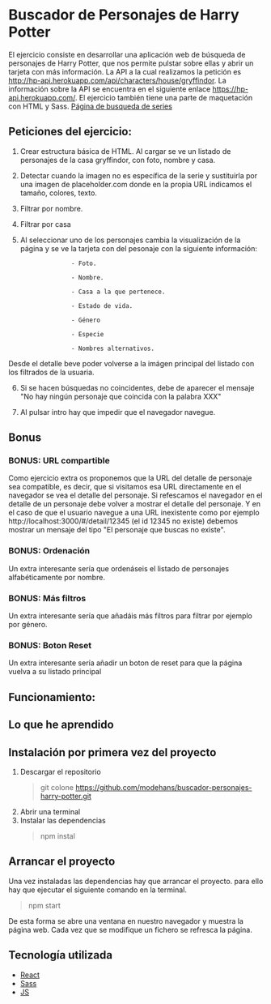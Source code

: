 # **Buscador de Personajes de Harry Potter**

El ejercicio consiste en desarrollar una aplicación web de búsqueda de personajes de Harry Potter, que nos permite pulstar sobre ellas y abrir un tarjeta con más información.
La API a la cual realizamos la petición es http://hp-api.herokuapp.com/api/characters/house/gryffindor.
La información sobre la API se encuentra en el siguiente enlace https://hp-api.herokuapp.com/.
El ejercicio también tiene una parte de maquetación con HTML y Sass.
[Página de busqueda de series]()

## Peticiones del ejercicio:

1.  Crear estructura básica de HTML. Al cargar se ve un listado de personajes de la casa gryffindor, con foto, nombre y casa.

2.  Detectar cuando la imagen no es específica de la serie y sustituirla por una imagen de placeholder.com donde en la propia URL indicamos el tamaño, colores, texto.

3.  Filtrar por nombre.

4.  Filtrar por casa

5.  Al seleccionar uno de los personajes cambia la visualización de la página y se ve la tarjeta con del pesonaje con la siguiente información:

                      - Foto.

                      - Nombre.

                      - Casa a la que pertenece.

                      - Estado de vida.

                      - Género

                      - Especie

                      - Nombres alternativos.

Desde el detalle beve poder volverse a la imágen principal del listado con los filtrados de la usuaria.

6. Si se hacen búsquedas no coincidentes, debe de aparecer el mensaje "No hay ningún personaje que coincida con la palabra XXX"

7. Al pulsar intro hay que impedir que el navegador navegue.

## Bonus

### BONUS: URL compartible

Como ejercicio extra os proponemos que la URL del detalle de personaje sea compatible, es decir,
que si visitamos esa URL directamente en el navegador se vea el detalle del personaje. Si refescamos
el navegador en el detalle de un personaje debe volver a mostrar el detalle del personaje.
Y en el caso de que el usuario navegue a una URL inexistente como por ejemplo
http://localhost:3000/#/detail/12345 (el id 12345 no existe) debemos mostrar un mensaje
del tipo "El personaje que buscas no existe".

### BONUS: Ordenación

Un extra interesante sería que ordenáseis el listado de personajes alfabéticamente por nombre.

### BONUS: Más filtros

Un extra interesante sería que añadáis más filtros para filtrar por ejemplo por género.

### BONUS: Boton Reset

Un extra interesante sería añadir un boton de reset para que la página vuelva a su listado principal

## Funcionamiento:

## Lo que he aprendido

## Instalación por primera vez del proyecto

1. Descargar el repositorio
   > git colone https://github.com/modehans/buscador-personajes-harry-potter.git
2. Abrir una terminal
3. Instalar las dependencias
   > npm instal

## Arrancar el proyecto

Una vez instaladas las dependencias hay que arrancar el proyecto. para ello hay que ejecutar el siguiente comando en la terminal.

> npm start

De esta forma se abre una ventana en nuestro navegador y muestra la página web.
Cada vez que se modifique un fichero se refresca la página.

## Tecnología utilizada

- [React](https://es.reactjs.org/)
- [Sass](https://sass-lang.com/)
- [JS](https://developer.mozilla.org/es/docs/Web/JavaScript)
